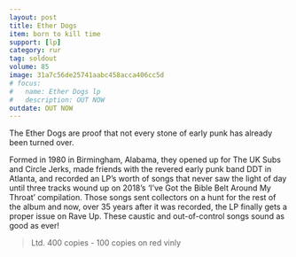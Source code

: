 ```yaml
---
layout: post
title: Ether Dogs 
item: born to kill time
support: [lp]
category: rur
tag: soldout 
volume: 85
image: 31a7c56de25741aabc458acca406cc5d
# focus:
#   name: Ether Dogs lp
#   description: OUT NOW
outdate: OUT NOW
---
```


The Ether Dogs are proof that not every stone of early punk has already been turned over.

Formed in 1980 in Birmingham, Alabama, they opened up for The UK Subs and Circle Jerks, made friends with the revered early punk band DDT in Atlanta, and recorded an LP’s worth of songs that never saw the light of day until three tracks wound up on 2018’s ‘I’ve Got the Bible Belt Around My Throat’ compilation. Those songs sent collectors on a hunt for the rest of the album and now, over 35 years after it was recorded, the LP finally gets a proper issue on Rave Up. These caustic and out-of-control songs sound as good as ever!

> Ltd. 400 copies - 100 copies on red vinly
